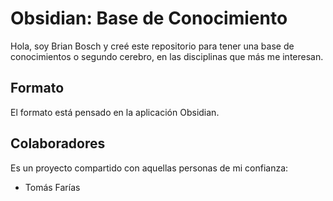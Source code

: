 # Obsidian: Base de Conocimiento

Hola, soy Brian Bosch y creé este repositorio para tener una base de conocimientos o
segundo cerebro, en las disciplinas que más me interesan.

## Formato

El formato está pensado en la aplicación Obsidian.

## Colaboradores

Es un proyecto compartido con aquellas personas de mi confianza:

- Tomás Farías

